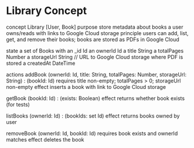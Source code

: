 # Library Concept

concept Library [User, Book]
purpose store metadata about books a user owns/reads with links to Google Cloud storage
principle users can add, list, get, and remove their books; books are stored as PDFs in Google Cloud

state
  a set of Books with
    an _id Id
    an ownerId Id
    a title String
    a totalPages Number
    a storageUrl String  // URL to Google Cloud storage where PDF is stored
    a createdAt DateTime

actions
  addBook (ownerId: Id, title: String, totalPages: Number, storageUrl: String) : (bookId: Id)
    requires title non-empty; totalPages > 0; storageUrl non-empty
    effect inserts a book with link to Google Cloud storage

  getBook (bookId: Id) : (exists: Boolean)
    effect returns whether book exists (for tests)

  listBooks (ownerId: Id) : (bookIds: set Id)
    effect returns books owned by user

  removeBook (ownerId: Id, bookId: Id)
    requires book exists and ownerId matches
    effect deletes the book

